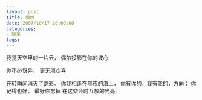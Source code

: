 ```yaml
---
layout: post
title: 偶然
date: 2007/10/17 20:00:00
categories: 
- 随笔
tags: 
---
```


我是天空里的一片云， 偶尔投影在你的波心

你不必讶异， 更无须欢喜

在转瞬间消灭了踪影。 你我相逢在黑夜的海上， 你有你的，我有我的，方向； 你记得也好， 最好你忘掉 在这交会时互放的光亮!

